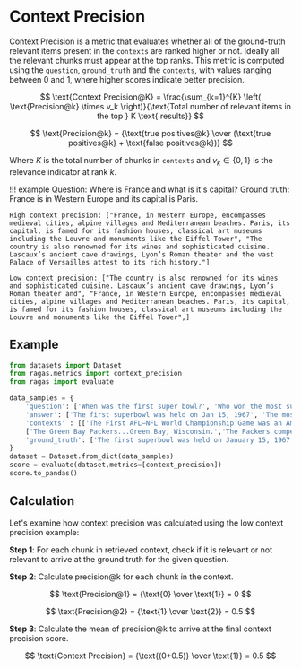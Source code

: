 # Context Precision

Context Precision is a metric that evaluates whether all of the ground-truth relevant items present in the `contexts` are ranked higher or not. Ideally all the relevant chunks must appear at the top ranks. This metric is computed using the `question`, `ground_truth` and the `contexts`, with values ranging between 0 and 1, where higher scores indicate better precision.


$$
\text{Context Precision@K} = \frac{\sum_{k=1}^{K} \left( \text{Precision@k} \times v_k \right)}{\text{Total number of relevant items in the top } K \text{ results}}
$$

$$
\text{Precision@k} = {\text{true positives@k} \over  (\text{true positives@k} + \text{false positives@k})}
$$


Where $K$ is the total number of chunks in `contexts` and $v_k \in \{0, 1\}$ is the relevance indicator at rank $k$.

!!! example
    Question: Where is France and what is it's capital?
    Ground truth: France is in Western Europe and its capital is Paris.

    High context precision: ["France, in Western Europe, encompasses medieval cities, alpine villages and Mediterranean beaches. Paris, its capital, is famed for its fashion houses, classical art museums including the Louvre and monuments like the Eiffel Tower", "The country is also renowned for its wines and sophisticated cuisine. Lascaux’s ancient cave drawings, Lyon’s Roman theater and the vast Palace of Versailles attest to its rich history."]  

    Low context precision: ["The country is also renowned for its wines and sophisticated cuisine. Lascaux’s ancient cave drawings, Lyon’s Roman theater and", "France, in Western Europe, encompasses medieval cities, alpine villages and Mediterranean beaches. Paris, its capital, is famed for its fashion houses, classical art museums including the Louvre and monuments like the Eiffel Tower",]

## Example

```python
from datasets import Dataset 
from ragas.metrics import context_precision
from ragas import evaluate

data_samples = {
    'question': ['When was the first super bowl?', 'Who won the most super bowls?'],
    'answer': ['The first superbowl was held on Jan 15, 1967', 'The most super bowls have been won by The New England Patriots'],
    'contexts' : [['The First AFL–NFL World Championship Game was an American football game played on January 15, 1967, at the Los Angeles Memorial Coliseum in Los Angeles,'], 
    ['The Green Bay Packers...Green Bay, Wisconsin.','The Packers compete...Football Conference']],
    'ground_truth': ['The first superbowl was held on January 15, 1967', 'The New England Patriots have won the Super Bowl a record six times']
}
dataset = Dataset.from_dict(data_samples)
score = evaluate(dataset,metrics=[context_precision])
score.to_pandas()
```

## Calculation

Let's examine how context precision was calculated using the low context precision example:

**Step 1**: For each chunk in retrieved context, check if it is relevant or not relevant to arrive at the ground truth for the given question.

**Step 2**: Calculate precision@k for each chunk in the context.

$$
\text{Precision@1} = {\text{0} \over \text{1}} = 0
$$

$$
\text{Precision@2} = {\text{1} \over \text{2}} = 0.5
$$

**Step 3**: Calculate the mean of precision@k to arrive at the final context precision score.

$$
 \text{Context Precision} = {\text{(0+0.5)} \over \text{1}} = 0.5
$$

